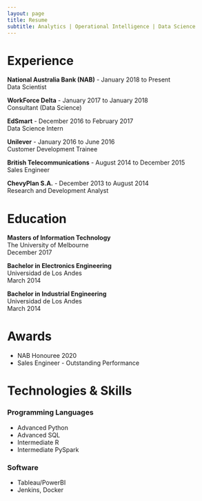 ```yaml
---
layout: page
title: Resume
subtitle: Analytics | Operational Intelligence | Data Science
---
```

# Experience
**National Australia Bank (NAB)** - January 2018 to Present
<br />Data Scientist

**WorkForce Delta** - January 2017 to January 2018
<br />Consultant (Data Science)

**EdSmart** - December 2016 to February 2017
<br />Data Science Intern 

**Unilever** - January 2016 to June 2016
<br />Customer Development Trainee

**British Telecommunications** - August 2014 to December 2015
<br />Sales Engineer

**ChevyPlan S.A.** - December 2013 to August 2014
<br />Research and Development Analyst

# Education
**Masters of Information Technology**
<br />The University of Melbourne
<br />December 2017

**Bachelor in Electronics Engineering**
<br />Universidad de Los Andes
<br />March 2014

**Bachelor in Industrial Engineering**
<br />Universidad de Los Andes
<br />March 2014

# Awards
* NAB Honouree 2020
* Sales Engineer - Outstanding Performance

# Technologies & Skills
### Programming Languages
* Advanced Python
* Advanced SQL
* Intermediate R
* Intermediate PySpark

### Software
* Tableau/PowerBI
* Jenkins, Docker